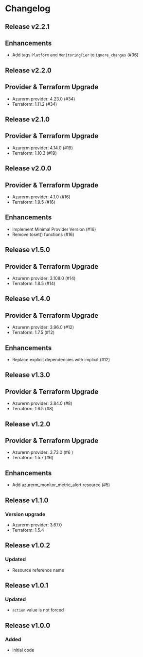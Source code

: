 # Changelog

## Release v2.2.1

## Enhancements

- Add tags `Platform` and `MonitoringTier` to `ignore_changes` (#36)


   
## Release v2.2.0

## Provider & Terraform Upgrade
- Azurerm provider: 4.23.0 (#34)
- Terraform: 1.11.2 (#34)
   
## Release v2.1.0

## Provider & Terraform Upgrade
- Azurerm provider: 4.14.0 (#19)
- Terraform: 1.10.3 (#19)
   
## Release v2.0.0

## Provider & Terraform Upgrade
- Azurerm provider: 4.1.0 (#16)
- Terraform: 1.9.5 (#16)
## Enhancements
- Implement Minimal Provider Version (#16)
- Remove toset() functions (#16)
   
## Release v1.5.0

## Provider & Terraform Upgrade
- Azurerm provider: 3.108.0 (#14)
- Terraform: 1.8.5 (#14)
   
## Release v1.4.0

## Provider & Terraform Upgrade

- Azurerm provider: 3.96.0 (#12)
- Terraform: 1.7.5 (#12)

## Enhancements

- Replace explicit dependencies with implicit (#12)
   
## Release v1.3.0

## Provider & Terraform Upgrade
- Azurerm provider: 3.84.0 (#8)
- Terraform: 1.6.5 (#8)
   
## Release v1.2.0

## Provider & Terraform Upgrade
- Azurerm provider: 3.73.0 (#6 )
- Terraform: 1.5.7 (#6)

## Enhancements

- Add azurerm_monitor_metric_alert resource (#5)


   
## Release v1.1.0

### Version upgrade
- Azurerm provider: 3.67.0
- Terraform: 1.5.4
   
## Release v1.0.2

### Updated
- Resource reference name
   
## Release v1.0.1

### Updated
- `action` value is not forced
   
## Release v1.0.0

### Added

- Initial code
   